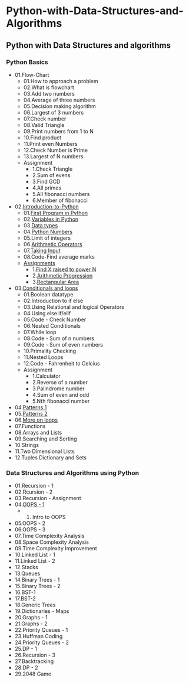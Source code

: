 # Python-with-Data-Structures-and-Algorithms
## Python with Data Structures and algorithms
### Python Basics
  - 01.Flow-Chart
    - 01.How to approach a problem
    - 02.What is flowchart
    - 03.Add two numbers
    - 04.Average of three numbers
    - 05.Decision making algorithm
    - 06.Largest of 3 numbers
    - 07.Check number
    - 08.Valid Triangle
    - 09.Print numbers from 1 to N
    - 10.Find product
    - 11.Print even Numbers
    - 12.Check Number is Prime
    - 13.Largest of N numbers
    - Assignment
       - 1.Check Triangle
       - 2.Sum of evens
       - 3.Find GCD
       - 4.All primes
       - 5.All fibonacci numbers
       - 6.Member of fibonacci
  - 02.[Introduction-to-Python](https://github.com/PramitSahoo/Python-with-Data-Structures-and-Algorithms/tree/main/01.Python-Basics/02.Introduction-to-Python)
    - 01.[First Program in Python](https://github.com/PramitSahoo/Python-with-Data-Structures-and-Algorithms/blob/main/01.Python-Basics/02.Introduction-to-Python/01.%20First-Program-in-Python.ipynb)
    - 02.[Variables in Python](https://github.com/PramitSahoo/Python-with-Data-Structures-and-Algorithms/blob/main/01.Python-Basics/02.Introduction-to-Python/02.%20Variables.ipynb)
    - 03.[Data types](https://github.com/PramitSahoo/Python-with-Data-Structures-and-Algorithms/blob/main/01.Python-Basics/02.Introduction-to-Python/03.%20Data-Types.ipynb)
    - 04.[Python Numbers](https://github.com/PramitSahoo/Python-with-Data-Structures-and-Algorithms/blob/main/01.Python-Basics/02.Introduction-to-Python/04.%20Python-Numbers.ipynb)
    - 05.Limit of integers
    - 06.[Arithmetic Operators](https://github.com/PramitSahoo/Python-with-Data-Structures-and-Algorithms/blob/main/01.Python-Basics/02.Introduction-to-Python/05.%20Arithmetic-Operators.ipynb)
    - 07.[Taking Input](https://github.com/PramitSahoo/Python-with-Data-Structures-and-Algorithms/blob/main/01.Python-Basics/02.Introduction-to-Python/06.%20Taking-Input.ipynb)
    - 08.Code-Find average marks
    - [Assignments](https://github.com/PramitSahoo/Python-with-Data-Structures-and-Algorithms/blob/main/01.Python-Basics/02.Introduction-to-Python/Assignment.ipynb)
        - 1.[Find X raised to power N](https://github.com/PramitSahoo/Python-with-Data-Structures-and-Algorithms/blob/main/01.Python-Basics/02.Introduction-to-Python/Assignment.ipynb)
        - 2.[Arithmetic Progression](https://github.com/PramitSahoo/Python-with-Data-Structures-and-Algorithms/blob/main/01.Python-Basics/02.Introduction-to-Python/Assignment.ipynb)
        - 3.[Rectangular Area](https://github.com/PramitSahoo/Python-with-Data-Structures-and-Algorithms/blob/main/01.Python-Basics/02.Introduction-to-Python/Assignment.ipynb)
  - 03.[Conditionals and loops](https://github.com/pramit026/Python-with-Data-Structures-and-Algorithms/tree/main/01.Python-Basics/03.%20Conditionals%20and%20Loops)
    - 01.Boolean datatype
    - 02.Introduction to if else
    - 03.Using Relational and logical Operators
    - 04.Using else if/elif
    - 05.Code - Check Number
    - 06.Nested Conditionals
    - 07.While loop
    - 08.Code - Sum of n numbers
    - 09.Code - Sum of even numbers
    - 10.Primality Checking
    - 11.Nested Loops
    - 12.Code - Fahrenheit to Celcius
    - Assignment
        - 1.Calculator
        - 2.Reverse of a number
        - 3.Palindrome number
        - 4.Sum of even and odd
        - 5.Nth fibonacci number
  - 04.[Patterns 1](https://github.com/pramit026/Python-with-Data-Structures-and-Algorithms/tree/main/01.Python-Basics/04.%20Patterns%201)
  - 05.[Patterns 2](https://github.com/pramit026/Python-with-Data-Structures-and-Algorithms/tree/main/01.Python-Basics/05.%20Patterns%202)
  - 06.[More on loops](https://github.com/pramit026/Python-with-Data-Structures-and-Algorithms/tree/main/01.Python-Basics/06.%20More%20on%20Loops)
  - 07.Functions
  - 08.Arrays and Lists
  - 09.Searching and Sorting
  - 10.Strings
  - 11.Two Dimensional Lists
  - 12.Tuples Dictionary and Sets
### Data Structures and Algorithms using Python
  - 01.Recursion - 1
  - 02.Rcursion - 2
  - 03.Recursion - Assignment
  - 04.[OOPS - 1](https://github.com/pramit026/Python-with-Data-Structures-and-Algorithms/tree/main/02.Data-Structures-and-Algorithms/04.OOPS-1)
      - 01. Intro to OOPS
  - 05.OOPS - 2
  - 06.OOPS - 3
  - 07.Time Complexity Analysis
  - 08.Space Complexity Analysis
  - 09.Time Complexity Improvement
  - 10.Linked List - 1
  - 11.Linked List - 2
  - 12.Stacks
  - 13.Queues
  - 14.Binary Trees - 1
  - 15.Binary Trees - 2
  - 16.BST-1
  - 17.BST-2
  - 18.Generic Trees
  - 19.Dictionaries - Maps
  - 20.Graphs - 1
  - 21.Graphs - 2
  - 22.Priority Queues - 1
  - 23.Huffman Coding 
  - 24.Priority Queues - 2
  - 25.DP - 1
  - 26.Recursion - 3
  - 27.Backtracking
  - 28.DP - 2
  - 29.2048 Game
